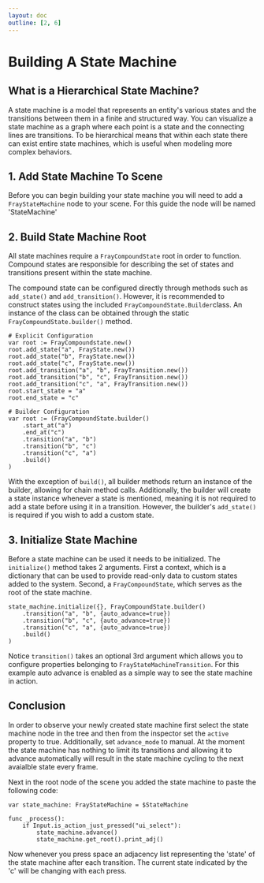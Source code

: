 ```yaml
---
layout: doc
outline: [2, 6]
---
```


# Building A State Machine

## What is a Hierarchical State Machine?

A state machine is a model that represents an entity's various states and the transitions between them in a finite and structured way. You can visualize a state machine as a graph where each point is a state and the connecting lines are transitions. To be hierarchical means that within each state there can exist entire state machines, which is useful when modeling more complex behaviors.

## 1. Add State Machine To Scene

Before you can begin building your state machine you will need to add a `FrayStateMachine` node to your scene. For this guide the node will be named 'StateMachine'

[comment]: <Show screenshot / gif of adding state machine to tree>

## 2. Build State Machine Root

All state machines require a `FrayCompoundState` root in order to function. Compound states are responsible for describing the set of states and transitions present within the state machine.

[comment]: <Show visual aid of state machine containing root which contains the states and transitions>

The compound state can be configured directly through methods such as `add_state()` and `add_transition()`. However, it is recommended to construct states using the included `FrayCompoundState.Builder`class. An instance of the class can be obtained through the static `FrayCompoundState.builder()` method.

```gdscript
# Explicit Configuration
var root := FrayCompoundstate.new()
root.add_state("a", FrayState.new())
root.add_state("b", FrayState.new())
root.add_state("c", FrayState.new())
root.add_transition("a", "b", FrayTransition.new())
root.add_transition("b", "c", FrayTransition.new())
root.add_transition("c", "a", FrayTransition.new())
root.start_state = "a"
root.end_state = "c"

# Builder Configuration
var root := (FrayCompoundState.builder()
    .start_at("a")
    .end_at("c")
    .transition("a", "b")
    .transition("b", "c")
    .transition("c", "a")
    .build()
)
```

[comment]: <Show visualization of this state machine>

With the exception of `build()`, all builder methods return an instance of the builder, allowing for chain method calls. Additionally, the builder will create a state instance whenever a state is mentioned, meaning it is not required to add a state before using it in a transition. However, the builder's `add_state()` is required if you wish to add a custom state.

## 3. Initialize State Machine

Before a state machine can be used it needs to be initialized. The `initialize()` method takes 2 arguments. First a context, which is a dictionary that can be used to provide read-only data to custom states added to the system. Second, a `FrayCompoundState`, which serves as the root of the state machine.

```gdscript
state_machine.initialize({}, FrayCompoundState.builder()
    .transition("a", "b", {auto_advance=true})
    .transition("b", "c", {auto_advance=true})
    .transition("c", "a", {auto_advance=true})
    .build()
)
```

Notice `transition()` takes an optional 3rd argument which allows you to configure properties belonging to `FrayStateMachineTransition`. For this example auto advance is enabled as a simple way to see the state machine in action.

## Conclusion

In order to observe your newly created state machine first select the state machine node in the tree and then from the inspector set the `active` property to true. Additionally, set `advance_mode` to manual. At the moment the state machine has nothing to limit its transitions and allowing it to advance automatically will result in the state machine cycling to the next avaialble state every frame.

[comment]: <Screenshot of properties in requested state>

Next in the root node of the scene you added the state machine to paste the following code:

```gdscript
var state_machine: FrayStateMachine = $StateMachine

func _process():
    if Input.is_action_just_pressed("ui_select"):
        state_machine.advance()
        state_machine.get_root().print_adj()

```

Now whenever you press space an adjacency list representing the 'state' of the state machine after each transition. The current state indicated by the 'c' will be changing with each press.

[comment]: <Photo or gif of print>
